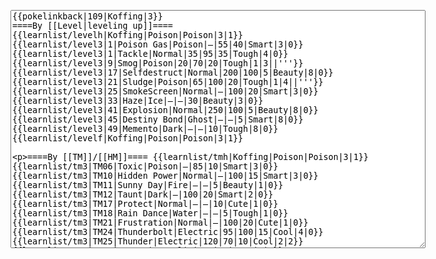 </p><textarea readonly="" accesskey="," id="wpTextbox1" cols="80" rows="25" style="" class="mw-editfont-monospace" lang="en" dir="ltr" name="wpTextbox1">{{pokelinkback|109|Koffing|3}}
====By [[Level|leveling up]]====
{{learnlist/levelh|Koffing|Poison|Poison|3|1}}
{{learnlist/level3|1|Poison Gas|Poison|—|55|40|Smart|3|0}}
{{learnlist/level3|1|Tackle|Normal|35|95|35|Tough|4|0}}
{{learnlist/level3|9|Smog|Poison|20|70|20|Tough|1|3||'''}}
{{learnlist/level3|17|Selfdestruct|Normal|200|100|5|Beauty|8|0}}
{{learnlist/level3|21|Sludge|Poison|65|100|20|Tough|1|4||'''}}
{{learnlist/level3|25|SmokeScreen|Normal|—|100|20|Smart|3|0}}
{{learnlist/level3|33|Haze|Ice|—|—|30|Beauty|3|0}}
{{learnlist/level3|41|Explosion|Normal|250|100|5|Beauty|8|0}}
{{learnlist/level3|45|Destiny Bond|Ghost|—|—|5|Smart|8|0}}
{{learnlist/level3|49|Memento|Dark|—|—|10|Tough|8|0}}
{{learnlist/levelf|Koffing|Poison|Poison|3|1}}

====By [[TM]]/[[HM]]====
{{learnlist/tmh|Koffing|Poison|Poison|3|1}}
{{learnlist/tm3|TM06|Toxic|Poison|—|85|10|Smart|3|0}}
{{learnlist/tm3|TM10|Hidden Power|Normal|—|100|15|Smart|3|0}}
{{learnlist/tm3|TM11|Sunny Day|Fire|—|—|5|Beauty|1|0}}
{{learnlist/tm3|TM12|Taunt|Dark|—|100|20|Smart|2|0}}
{{learnlist/tm3|TM17|Protect|Normal|—|—|10|Cute|1|0}}
{{learnlist/tm3|TM18|Rain Dance|Water|—|—|5|Tough|1|0}}
{{learnlist/tm3|TM21|Frustration|Normal|—|100|20|Cute|1|0}}
{{learnlist/tm3|TM24|Thunderbolt|Electric|95|100|15|Cool|4|0}}
{{learnlist/tm3|TM25|Thunder|Electric|120|70|10|Cool|2|2}}
{{learnlist/tm3|TM27|Return|Normal|—|100|20|Cute|1|0}}
{{learnlist/tm3|TM30|Shadow Ball|Ghost|80|100|15|Smart|3|0}}
{{learnlist/tm3|TM32|Double Team|Normal|—|—|15|Cool|2|0}}
{{learnlist/tm3|TM34|Shock Wave|Electric|60|—|20|Cool|2|0}}
{{learnlist/tm3|TM35|Flamethrower|Fire|95|100|15|Beauty|4|0}}
{{learnlist/tm3|TM36|Sludge Bomb|Poison|90|100|10|Tough|2|1||'''}}
{{learnlist/tm3|TM38|Fire Blast|Fire|120|85|5|Beauty|4|0}}
{{learnlist/tm3|TM41|Torment|Dark|—|100|15|Tough|2|0}}
{{learnlist/tm3|TM42|Facade|Normal|70|100|20|Cute|2|0}}
{{learnlist/tm3|TM43|Secret Power|Normal|70|100|20|Smart|1|0}}
{{learnlist/tm3|TM44|Rest|Psychic|—|—|10|Cute|2|0}}
{{learnlist/tm3|TM45|Attract|Normal|—|100|15|Cute|2|0}}
{{learnlist/tm3|TM46|Thief|Dark|40|100|10|Tough|1|0}}
{{learnlist/tm3|HM05|Flash|Normal|—|70|20|Beauty|3|0}}
{{learnlist/tmf|Koffing|Poison|Poison|3|1}}

====By {{pkmn|breeding}}====
{{learnlist/breedh|Koffing|Poison|Poison|3|1}}
{{learnlist/breed3|{{MSP/3|092|Gastly}}{{MSP/3|093|Haunter}}{{MSP/3|094|Gengar}}{{MSP/3|109|Koffing}}{{MSP/3|110|Weezing}}{{MSP/3|202|Wobbuffet}}|Destiny Bond|Ghost|—|—|5|Smart|8|0}}
{{learnlist/breed3|{{MSP/3|200|Misdreavus}}|Pain Split|Normal|—|—|20|Smart|1|4}}
{{learnlist/breed3|{{MSP/3|200|Misdreavus}}|Psybeam|Psychic|65|100|20|Beauty|3|0}}
{{learnlist/breed3|{{MSP/3|200|Misdreavus}}{{MSP/3|358|Chimecho}}|Psywave|Psychic|—|80|15|Smart|2|1}}
{{learnlist/breed3|{{MSP/3|088|Grimer}}{{MSP/3|089|Muk}}{{MSP/3|353|Shuppet}}{{MSP/3|354|Banette}}|Screech|Normal|—|85|40|Smart|1|3}}
{{learnlist/breed3|{{MSP/3|353|Shuppet}}{{MSP/3|354|Banette}}{{MSP/3|355|Duskull}}{{MSP/3|356|Dusclops}}|Will-O-Wisp|Fire|—|75|15|Beauty|1|4}}
{{learnlist/breedf|Koffing|Poison|Poison|3|1}}

====By [[Move Tutor|tutoring]]====
{{learnlist/tutorh|Koffing|Poison|Poison|3|1}}
{{learnlist/tutor3|Endure|Normal|—|—|10|Tough|2|0|||no|yes|no}}
{{learnlist/tutor3|Explosion|Normal|250|100|5|Beauty|8|0|||yes|yes|no}}
{{learnlist/tutor3|Mimic|Normal|—|—|10|Cute|1|0|||yes|yes|yes}}
{{learnlist/tutor3|Rollout|Rock|30|90|20|Tough|3|0|||no|yes|no}}
{{learnlist/tutor3|Selfdestruct|Normal|200|100|5|Beauty|8|0|||no|no|yes}}
{{learnlist/tutor3|Sleep Talk|Normal|—|—|10|Cute|3|0|||no|yes|no}}
{{learnlist/tutor3|Snore|Normal|40|100|15|Cute|4|0|||no|yes|no}}
{{learnlist/tutor3|Substitute|Normal|—|—|10|Smart|2|0|||yes|yes|yes}}
{{learnlist/tutor3|Swagger|Normal|—|90|15|Cute|2|0|||no|yes|yes}}
{{learnlist/tutorf|Koffing|Poison|Poison|3|1}}

[[fr:Smogo/Génération 3]]
[[it:Koffing/Mosse apprese in terza generazione]]
[[ja:ドガース/第六世代以前のおぼえるわざ]]
[[zh:瓦斯弹/第三世代招式表]]
